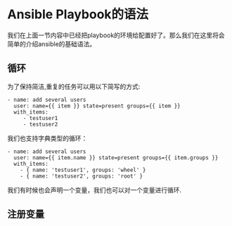 # Ansible Playbook的语法

我们在上面一节内容中已经把playbook的环境给配置好了。那么我们在这里将会简单的介绍ansible的基础语法。

## 循环

为了保持简洁,重复的任务可以用以下简写的方式:

```
- name: add several users
  user: name={{ item }} state=present groups={{ item }}
  with_items:
     - testuser1
     - testuser2
```

我们也支持字典类型的循环：

```
- name: add several users
  user: name={{ item.name }} state=present groups={{ item.groups }}
  with_items:
    - { name: 'testuser1', groups: 'wheel' }
    - { name: 'testuser2', groups: 'root' }
```

我们有时候也会声明一个变量，我们也可以对一个变量进行循环.



## 注册变量



